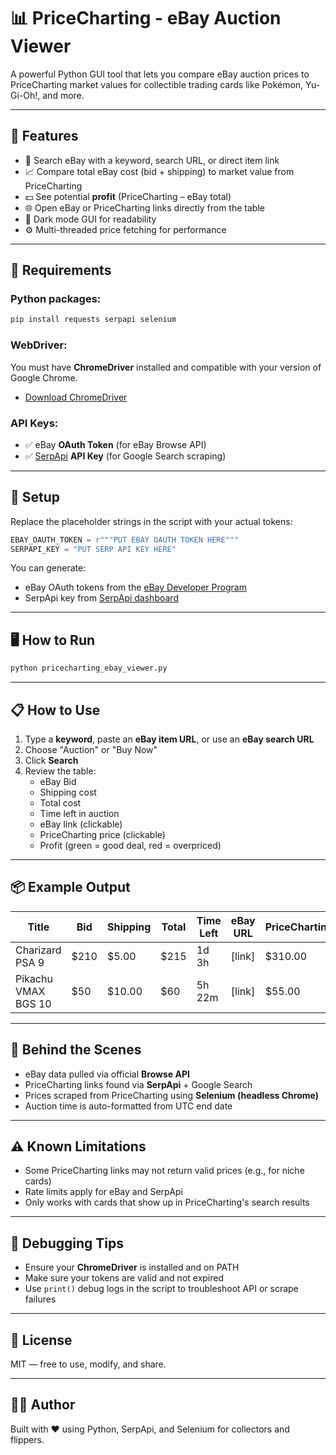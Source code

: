 # 📊 PriceCharting - eBay Auction Viewer

A powerful Python GUI tool that lets you compare eBay auction prices to PriceCharting market values for collectible trading cards like Pokémon, Yu-Gi-Oh!, and more.

---

## 🚀 Features

- 🔎 Search eBay with a keyword, search URL, or direct item link
- 📈 Compare total eBay cost (bid + shipping) to market value from PriceCharting
- 💵 See potential **profit** (PriceCharting – eBay total)
- 🌐 Open eBay or PriceCharting links directly from the table
- 🎨 Dark mode GUI for readability
- ⚙️ Multi-threaded price fetching for performance

---

## 🧰 Requirements

### Python packages:

```bash
pip install requests serpapi selenium
```

### WebDriver:

You must have **ChromeDriver** installed and compatible with your version of Google Chrome.

- [Download ChromeDriver](https://sites.google.com/a/chromium.org/chromedriver/)

### API Keys:

- ✅ eBay **OAuth Token** (for eBay Browse API)
- ✅ [SerpApi](https://serpapi.com/) **API Key** (for Google Search scraping)

---

## 🔐 Setup

Replace the placeholder strings in the script with your actual tokens:

```python
EBAY_OAUTH_TOKEN = r"""PUT EBAY OAUTH TOKEN HERE"""
SERPAPI_KEY = "PUT SERP API KEY HERE"
```

You can generate:
- eBay OAuth tokens from the [eBay Developer Program](https://developer.ebay.com/)
- SerpApi key from [SerpApi dashboard](https://serpapi.com/dashboard)

---

## 🖥 How to Run

```bash
python pricecharting_ebay_viewer.py
```

---

## 📋 How to Use

1. Type a **keyword**, paste an **eBay item URL**, or use an **eBay search URL**
2. Choose "Auction" or "Buy Now"
3. Click **Search**
4. Review the table:
   - eBay Bid
   - Shipping cost
   - Total cost
   - Time left in auction
   - eBay link (clickable)
   - PriceCharting price (clickable)
   - Profit (green = good deal, red = overpriced)

---

## 📦 Example Output

| Title                 | Bid   | Shipping | Total | Time Left | eBay URL      | PriceCharting | Profit |
|-----------------------|-------|----------|--------|------------|----------------|----------------|--------|
| Charizard PSA 9       | $210  | $5.00    | $215  | 1d 3h      | [link]         | $310.00        | $95.00 |
| Pikachu VMAX BGS 10   | $50   | $10.00   | $60   | 5h 22m     | [link]         | $55.00         | -$5.00 |

---

## 🧠 Behind the Scenes

- eBay data pulled via official **Browse API**
- PriceCharting links found via **SerpApi** + Google Search
- Prices scraped from PriceCharting using **Selenium (headless Chrome)**
- Auction time is auto-formatted from UTC end date

---

## ⚠️ Known Limitations

- Some PriceCharting links may not return valid prices (e.g., for niche cards)
- Rate limits apply for eBay and SerpApi
- Only works with cards that show up in PriceCharting's search results

---

## 🧪 Debugging Tips

- Ensure your **ChromeDriver** is installed and on PATH
- Make sure your tokens are valid and not expired
- Use `print()` debug logs in the script to troubleshoot API or scrape failures

---

## 📄 License

MIT — free to use, modify, and share.

---

## 👨‍💻 Author

Built with ❤️ using Python, SerpApi, and Selenium for collectors and flippers.

